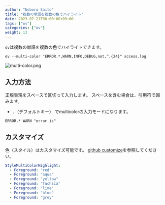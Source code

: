 ```yaml
---
author: "Noboru Saito"
title: "複数の単語を複数の色でハイライト"
date: 2023-07-21T06:00:00+09:00
tags: ["ov"]
categories: ["ov"]
weight: 13
---
```


`ov`は複数の単語を複数の色でハイライトできます。

```console
ov --multi-color "ERROR.*,WARN,INFO,DEBUG,not,^.{24}" access.log
```

![multi-color.png](/ov/multi-color.png)

## 入力方法

正規表現をスペースで区切って入力します。
スペースを含む場合は、引用符で囲みます。

* `.`（デフォルトキー） でmulticolorの入力モードになります。

```text
ERROR.* WARN "error is"
```

## カスタマイズ

色（スタイル）はカスタマイズ可能です。
[github customize](https://github.com/noborus/ov#6-customize)を参照してください。

```yaml
StyleMultiColorHighlight:
  - Foreground: "red"
  - Foreground: "aqua"
  - Foreground: "yellow"
  - Foreground: "fuchsia"
  - Foreground: "lime"
  - Foreground: "blue"
  - Foreground: "grey"
```
